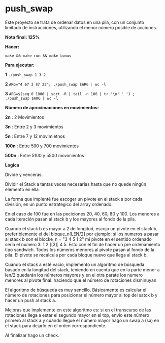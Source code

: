 # push_swap
Este proyecto se trata de ordenar datos en una pila, con un conjunto limitado de instrucciones, utilizando el menor número posible de acciones.

**Nota final:  125%** 

**Hacer:** 

`make && make run && make bonus`

**Para ejecutar:** 

**1** `./push_swap 1 3 2 ` 

**2** `ARG="4 67 3 87 23"; ./push_swap $ARG | wc -l`

**3** `ARG=$(seq 0 1000 | sort -R | tail -n 100 | tr '\n' ' ') ; ./push_swap $ARG | wc -l` 


**Número de aproximaciones en movimientos:**

**2n** : 2 Movimientos

**3n** : Entre 2 y 3 movimientos

**5n** : Entre 7 y 12 movimietnos

**100n** : Entre 500 y 700 movimientos

**500n** : Entre 5100 y 5500 movimientos


**Logica**

Divide y vencerás. 

Dividir el Stack a tantas veces necesarias hasta que no quede ningún elemento en ella.

La forma que implenté fue escoger un pivote en el stack a por cada división, en un punto estratégico del array ordenado.

En el caso de 100 fue en las pociciones 20, 40, 60, 80 y 100. Los menores a cada iteración pasan al stack b y los mayores al fondo de la pila.

Cuando el stack b es mayor a 2 de longitud, escojo un pivote en el stack b, preferiblemente el del bloque_n[LEN/2] por ejemplo: si los numeros a pasar al stack b son el blocke_n = "3 4 5 1 2" mi pivote en el sentido ordenado sería el numero 3. 1 2 [[3]] 4 5. Esto con el fin de hacer un pre ordenamiento tipo sandwich. Todos los números menores al pivote pasan al fondo de la pila. El pivote se recalcula por cada bloque nuevo que llega al stack b.

Cuando el stack a esté vacío, implemento un algoritmo de búsqueda basado en la longitud del stack, teniendo en cuenta que en la parte menor a len/2 quedarán los números mayores y en el otra parate los numero menores al pivote final. haciendo que el número de rotaciones disminuyan. 

El algoritmo de búsqueda es muy sencillo. Básicamente es calcular el nùmero de rotaciones para posicionar el número mayor al top del satck b y hacer un push al stack a.

Mejoras que implemente en este algoritmo es: si en el transcurso de las rotaciones llega a estar el segundo mayor en el top, envío este número primero al stack a y cuando llegue el número mayor hago un swap a (sa) en el stack para dejarlo en el orden correspondiente.

Al finalizar hago un check. 
